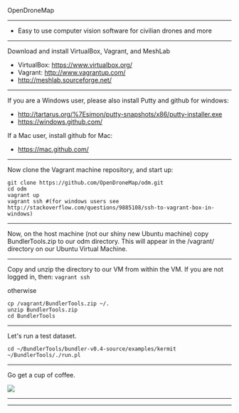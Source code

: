 OpenDroneMap

---

* Easy to use computer vision software for civilian drones and more

---

Download and install VirtualBox, Vagrant, and MeshLab

* VirtualBox: https://www.virtualbox.org/
* Vagrant: http://www.vagrantup.com/
* http://meshlab.sourceforge.net/­

---

If you are a Windows user, please also install Putty and github for windows:

* http://tartarus.org/%7Esimon/putty-snapshots/x86/putty-installer.exe
* https://windows.github.com/

If a Mac user, install github for Mac:

* https://mac.github.com/

---

Now clone the Vagrant machine repository, and start up:

```SHELL
git clone https://github.com/OpenDroneMap/odm.git
cd odm
vagrant up
vagrant ssh #(for windows users see http://stackoverflow.com/questions/9885108/ssh-to-vagrant-box-in-windows)
```

---

Now, on the host machine (not our shiny new Ubuntu machine) copy BundlerTools.zip to our odm directory.  This will appear in the /vagrant/ directory on our Ubuntu Virtual Machine.

---

Copy and unzip the directory to our VM from within the VM.
If you are not logged in, then:
`vagrant ssh`

otherwise
```SHELL
cp /vagrant/BundlerTools.zip ~/.
unzip BundlerTools.zip
cd BundlerTools
```

---

Let's run a test dataset.

```SHELL
cd ~/BundlerTools/bundler-v0.4-source/examples/kermit
~/BundlerTools/./run.pl
```

---

Go get a cup of coffee.

![](http://i.imgur.com/8cK0aVj.gif)

---



---
